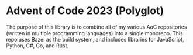 # Advent of Code 2023 (Polyglot)

The purpose of this library is to combine all of my various AoC repositories (written in multiple programming languages) into a single monorepo. This repo uses Bazel as the build system, and includes libraries for JavaScript, Python, C#, Go, and Rust.
